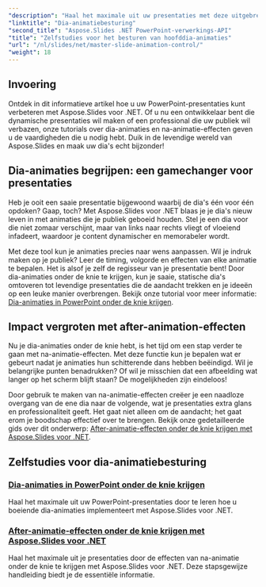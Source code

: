 ```yaml
---
"description": "Haal het maximale uit uw presentaties met deze uitgebreide Aspose.Slides voor .NET-zelfstudies over dia-animaties en na-animatie-effecten."
"linktitle": "Dia-animatiebesturing"
"second_title": "Aspose.Slides .NET PowerPoint-verwerkings-API"
"title": "Zelfstudies voor het besturen van hoofddia-animaties"
"url": "/nl/slides/net/master-slide-animation-control/"
"weight": 18
---
```


## Invoering

Ontdek in dit informatieve artikel hoe u uw PowerPoint-presentaties kunt verbeteren met Aspose.Slides voor .NET. Of u nu een ontwikkelaar bent die dynamische presentaties wil maken of een professional die uw publiek wil verbazen, onze tutorials over dia-animaties en na-animatie-effecten geven u de vaardigheden die u nodig hebt. Duik in de levendige wereld van Aspose.Slides en maak uw dia's echt bijzonder!


## Dia-animaties begrijpen: een gamechanger voor presentaties

Heb je ooit een saaie presentatie bijgewoond waarbij de dia's één voor één opdoken? Gaap, toch? Met Aspose.Slides voor .NET blaas je je dia's nieuw leven in met animaties die je publiek geboeid houden. Stel je een dia voor die niet zomaar verschijnt, maar van links naar rechts vliegt of vloeiend infadeert, waardoor je content dynamischer en memorabeler wordt. 

Met deze tool kun je animaties precies naar wens aanpassen. Wil je indruk maken op je publiek? Leer de timing, volgorde en effecten van elke animatie te bepalen. Het is alsof je zelf de regisseur van je presentatie bent! Door dia-animaties onder de knie te krijgen, kun je saaie, statische dia's omtoveren tot levendige presentaties die de aandacht trekken en je ideeën op een leuke manier overbrengen. Bekijk onze tutorial voor meer informatie: [Dia-animaties in PowerPoint onder de knie krijgen](./slide-animation-in-power-point/).

## Impact vergroten met after-animation-effecten

Nu je dia-animaties onder de knie hebt, is het tijd om een stap verder te gaan met na-animatie-effecten. Met deze functie kun je bepalen wat er gebeurt nadat je animaties hun schitterende dans hebben beëindigd. Wil je belangrijke punten benadrukken? Of wil je misschien dat een afbeelding wat langer op het scherm blijft staan? De mogelijkheden zijn eindeloos!

Door gebruik te maken van na-animatie-effecten creëer je een naadloze overgang van de ene dia naar de volgende, wat je presentaties extra glans en professionaliteit geeft. Het gaat niet alleen om de aandacht; het gaat erom je boodschap effectief over te brengen. Bekijk onze gedetailleerde gids over dit onderwerp: [After-animatie-effecten onder de knie krijgen met Aspose.Slides voor .NET](./control-after-animation-effects/). 

## Zelfstudies voor dia-animatiebesturing
### [Dia-animaties in PowerPoint onder de knie krijgen](./slide-animation-in-power-point/)
Haal het maximale uit uw PowerPoint-presentaties door te leren hoe u boeiende dia-animaties implementeert met Aspose.Slides voor .NET.
### [After-animatie-effecten onder de knie krijgen met Aspose.Slides voor .NET](./control-after-animation-effects/)
Haal het maximale uit je presentaties door de effecten van na-animatie onder de knie te krijgen met Aspose.Slides voor .NET. Deze stapsgewijze handleiding biedt je de essentiële informatie.